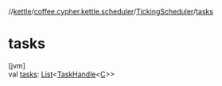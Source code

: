 //[kettle](../../../index.md)/[coffee.cypher.kettle.scheduler](../index.md)/[TickingScheduler](index.md)/[tasks](tasks.md)

# tasks

[jvm]\
val [tasks](tasks.md): [List](https://kotlinlang.org/api/latest/jvm/stdlib/kotlin.collections/-list/index.html)<[TaskHandle](../-task-handle/index.md)<[C](index.md)>>
